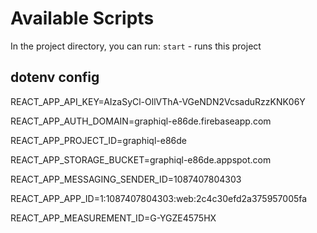# Available Scripts

In the project directory, you can run:
`start` - runs this project

## dotenv config

REACT_APP_API_KEY=AIzaSyCl-OllVThA-VGeNDN2VcsaduRzzKNK06Y

REACT_APP_AUTH_DOMAIN=graphiql-e86de.firebaseapp.com

REACT_APP_PROJECT_ID=graphiql-e86de

REACT_APP_STORAGE_BUCKET=graphiql-e86de.appspot.com

REACT_APP_MESSAGING_SENDER_ID=1087407804303

REACT_APP_APP_ID=1:1087407804303:web:2c4c30efd2a375957005fa

REACT_APP_MEASUREMENT_ID=G-YGZE4575HX
